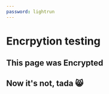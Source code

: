 ```yaml
---
password: lightrun
---
```


# Encrpytion testing

## This page was Encrypted

## Now it's not, tada :smile_cat: